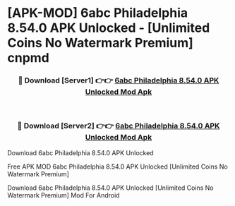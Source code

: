 # [APK-MOD] 6abc Philadelphia 8.54.0 APK Unlocked - [Unlimited Coins No Watermark Premium] cnpmd



<div align="center">
<h3>🔴 Download [Server1] 👉👉 <a href="https://momento.my/?title=6abc_Philadelphia_8.54.0_APK_Unlocked">6abc Philadelphia 8.54.0 APK Unlocked Mod Apk</a></h3><br>

<h3>🔴 Download [Server2] 👉👉 <a href="https://momento.my/?title=6abc_Philadelphia_8.54.0_APK_Unlocked">6abc Philadelphia 8.54.0 APK Unlocked Mod Apk</a></h3>
</div>



Download 6abc Philadelphia 8.54.0 APK Unlocked 

Free APK MOD 6abc Philadelphia 8.54.0 APK Unlocked [Unlimited Coins No Watermark Premium]

Download 6abc Philadelphia 8.54.0 APK Unlocked [Unlimited Coins No Watermark Premium] Mod For Android
